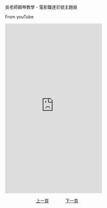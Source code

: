 ﻿---
---
吳老師鋼琴教學 - 電影鐵達尼號主題曲

From youTube
<iframe width="320" height="560" src="https://www.youtube.com/embed/VvqL_rvC2RQ" title="電影鐵達尼號主題曲" frameborder="0" allow="accelerometer; autoplay; clipboard-write; encrypted-media; gyroscope; picture-in-picture; web-share" allowfullscreen></iframe>


&nbsp;&nbsp;&nbsp;&nbsp;&nbsp;&nbsp;&nbsp;&nbsp;&nbsp;&nbsp;&nbsp;&nbsp;
&nbsp;&nbsp;&nbsp;&nbsp;&nbsp;&nbsp;&nbsp;&nbsp;&nbsp;&nbsp;&nbsp;&nbsp;
[上一頁](T-EdelWeiss)
&nbsp;&nbsp;&nbsp;&nbsp;&nbsp;&nbsp;&nbsp;&nbsp;&nbsp;&nbsp;&nbsp;&nbsp;
[下一頁](T-Minuet)





